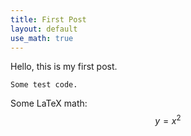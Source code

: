 ```yaml
---
title: First Post
layout: default
use_math: true
---
```


Hello, this is my first post.

```
Some test code.
```

Some LaTeX math: $$ y = x^2 $$